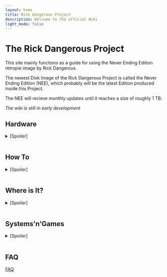 ```yaml
---
layout: home
title: Rick Dangerous Project
description: Welcome to the official Wiki
light_mode: false
---
```


# The Rick Dangerous Project

  This site mainly functions as a guide for using the Never Ending Edition retropie image by Rick Dangerous.
  
  The newest Disk Image of the Rick Dangerous Project is called the Never Ending Edition (NEE), which probably will be the latest Edition produced inside this Project.
  
  The NEE will recieve monthly updates until it reaches a size of roughly 1 TB.
  
  *The wiki is still in early development*




## Hardware
<details>
  <summary>[Spoiler]</summary>
</br>
  
  [NEE Recommended](/pages/hardware/hardware.md)
  
  [RickDangerous' setup](/pages/hardware/ricks_setup.md)
</details></br>




## How To

<details>
  <summary>[Spoiler]</summary>
</br>

  [How To Begin](/pages/guides/beginning.md)
  
  [How To Controller](/pages/guides/controller.md)
  
  [How To Terminal](/pages/guides/terminal.md)
  
  [How To EmulationStation](/pages/guides/emulationstation.md)
  
  [How To Games](/pages/guides/games.md)
  
</details></br>




## Where is It?
<details>
  <summary>[Spoiler]</summary>
</br>

  [Files and Locations](/pages/locations.md)
</details></br>




## Systems'n'Games
<details>
  <summary>[Spoiler]</summary>
</br>

  [NEE Included Systems](/pages/systems/current.md)

  [NEE Future Additions](/pages/systems/future.md)

  [NEE Featured Genres](/pages/systems/genres.md)
</details></br>




## FAQ

[FAQ](/pages/FAQ.md)
